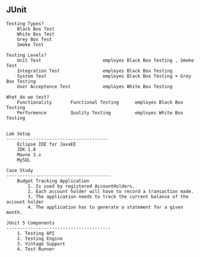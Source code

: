 JUnit
--------------------------------------------------------------------

    Testing Types?
        Black Box Test
        White Box Test
        Grey Box Test
        Smoke Test

    Testing Levels?
        Unit Test                       employes Black Box Testing , Smoke Test
        Integration Test                employes Black Box Testing 
        System Test                     employes Black Box Testing + Grey Box Testing
        User Acceptence Test            employes White Box Testing

    What do we test?
        Functionality       Functional Testing      employes Black Box Testing 
        Performence         Quality Testing         employes White Box Testing 


    Lab Setup
    --------------------------------------
        Eclipse IDE for JavaEE
        JDK 1.8
        Mavne 3.x
        MySQL

    Case Study
    ---------------------------------------
        Budget Tracking Application
            1. Is used by registered AccountHolders.
            2. Each account holder will have to record a transaction made.
            3. The application needs to track the current balance of the account holder
            4. The application has to generate a statement for a given month.

    JUnit 5 Components
    ---------------------------------------
        1. Testing API
        2. Testing Engine
        3. Vintage Support
        4. Test Runner
